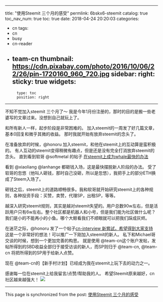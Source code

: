 
---
title: "使用Steemit 三个月的感受"
permlink: 6bskx6-steemit
catalog: true
toc_nav_num: true
toc: true
date: 2018-04-24 20:20:03
categories:
- cn
tags:
- cn
- busy
- cn-reader
- team-cn
thumbnail: https://cdn.pixabay.com/photo/2016/10/06/22/26/pin-1720160_960_720.jpg
sidebar:
    right:
        sticky: true
widgets:
    -
        type: toc
        position: right
---


不知不觉加入steemit 三个月了～
我是今年1月份注册的，那时的目的是搬一些老婆写的文章过来。没想到自己就玩上了。

和所有新人一样，起步阶段是非常困难的。
加入steemit的一周发了好几篇文章，基本0回复和微乎其微的收益。
那时我就开始有放弃steemit的念头了。

在准备放弃的时候，@honoru 加入steemit，和他在steemit上的互动算是蛮积极的。
有人互动的steemit变得稍微有趣点，但是还是没有完全打消放弃steemit的念头。
直到看到软哥 @softmetal 的帖子 [在steemit上成为whale最快的办法](https://steemit.com/@softmetal/steemit-whale)

看到 @xiaoliang @lanhange 都砸钱入场，这是最快摆脱新人阶段的办法。
受了软哥的忽悠（他叫人砸钱，那时自己没砸，所以是忽悠），我把手上的部分ETH换成了Steem入场了。

砸钱之后，steemit上的道路顺畅很多。我和软哥就开始研究steemit上的各种规则，各种投资手段：买赞，卖赞，代理SP，出租SP，等等。

越深入研究steemit规则，其实是越对steemit失望的。用户总数90w左右，但是活跃用户只有6w左右。整个社区都是机器人和小号，但是我们能为社区做什么呢？我们是小的不能再小的小鱼。哪个大鲸看我们不顺眼就可以把我们踩成灰烬。

在迷茫之际，@honoru 发了一个帖子[cn-interview 新嘗試，希望得到大家支持](https://steemit.com/@honoru/cn-interview)
这是一个非常好的想法！可以推广一下刚加入steemit的新人。
私下和Michael哥交谈的时候，想到一个更加完善的构思。
就是使用 @team-cn这个账户发帖，发帖所得到的SBD收益全部归于接受访谈的新人，而SP则归于 @team-cn, @team-cn 将把所得到的SP用于给新人点赞。

现在 @team-cn的【新手村计划】已经成为我在steemit上玩下去的动力之一。

感谢每一位在steemit上给我留言/点赞/帮助我的人。
希望Steemit原来越好，cn社区越来越强大！
![](https://cdn.pixabay.com/photo/2016/10/06/22/26/pin-1720160_960_720.jpg)

- - -

This page is synchronized from the post: [使用Steemit 三个月的感受](https://steemit.com/@ericet/6bskx6-steemit)
